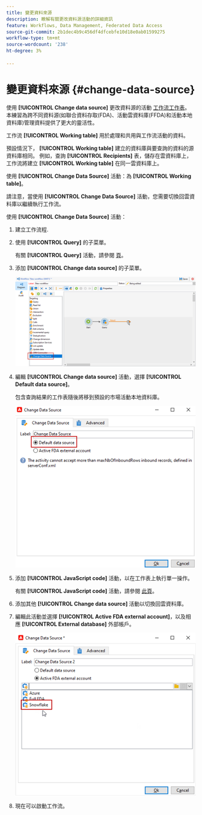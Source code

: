 ```yaml
---
title: 變更資料來源
description: 瞭解有關更改資料源活動的詳細資訊
feature: Workflows, Data Management, Federated Data Access
source-git-commit: 2b1dec4b9c456df4dfcebfe10d18e0ab01599275
workflow-type: tm+mt
source-wordcount: '238'
ht-degree: 3%

---
```


# 變更資料來源 {#change-data-source}

使用 **[!UICONTROL Change data source]** 更改資料源的活動 [工作流工作表](use-workflow-data.md#workflow-temporary-work-table)。 本練習為跨不同資料源(如聯合資料存取(FDA)、活動雲資料庫(FFDA)和活動本地資料庫)管理資料提供了更大的靈活性。

工作流 **[!UICONTROL Working table]** 用於處理和共用與工作流活動的資料。

預設情況下， **[!UICONTROL Working table]** 建立的資料庫與要查詢的資料的源資料庫相同。
例如，查詢 **[!UICONTROL Recipients]** 表，儲存在雲資料庫上，工作流將建立 **[!UICONTROL Working table]** 在同一雲資料庫上。

使用 **[!UICONTROL Change Data Source]** 活動：為 **[!UICONTROL Working table]**。

請注意，當使用 **[!UICONTROL Change Data Source]** 活動，您需要切換回雲資料庫以繼續執行工作流。

使用 **[!UICONTROL Change Data Source]** 活動：

1. 建立工作流程.

1. 使用 **[!UICONTROL Query]** 的子菜單。

   有關 **[!UICONTROL Query]** 活動，請參閱 [頁](query.md#create-a-query)。

1. 添加 **[!UICONTROL Change data source]** 的子菜單。

   ![](assets/change-data-source.png)

1. 編輯 **[!UICONTROL Change data source]** 活動，選擇 **[!UICONTROL Default data source]**。

   包含查詢結果的工作表隨後將移到預設的市場活動本地資料庫。

   ![](assets/change-data-source_2.png)

1. 添加 **[!UICONTROL JavaScript code]** 活動，以在工作表上執行單一操作。

   有關 **[!UICONTROL JavaScript code]** 活動，請參閱 [此頁](sql-code-and-javascript-code.md#javascript-code)。

1. 添加其他 **[!UICONTROL Change data source]** 活動以切換回雲資料庫。

1. 編輯此活動並選擇 **[!UICONTROL Active FDA external account]**，以及相應 **[!UICONTROL External database]** 外部帳戶。

   ![](assets/change-data-source_3.png)

1. 現在可以啟動工作流。
